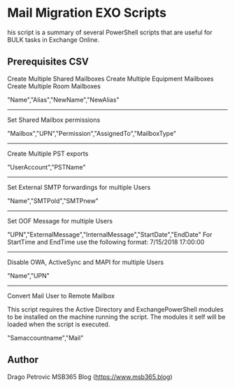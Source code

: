 # Mail Migration EXO Scripts
his script is a summary of several PowerShell scripts that are useful for BULK tasks in Exchange Online.

## Prerequisites CSV

Create Multiple Shared Mailboxes
Create Multiple Equipment Mailboxes
Create Multiple Room Mailboxes

"Name","Alias","NewName","NewAlias"

--------------------------------------------

Set Shared Mailbox permissions

"Mailbox","UPN","Permission","AssignedTo","MailboxType"

--------------------------------------------

Create Multiple PST exports

"UserAccount","PSTName"

--------------------------------------------

Set External SMTP forwardings for multiple Users

"Name","SMTPold","SMTPnew"

--------------------------------------------

Set OOF Message for multiple Users

"UPN","ExternalMessage","InternalMessage","StartDate","EndDate"
For StartTime and EndTime use the following format: 7/15/2018 17:00:00

--------------------------------------------

Disable OWA, ActiveSync and MAPI for multiple Users

"Name","UPN"

--------------------------------------------

Convert Mail User to Remote Mailbox

This script requires the Active Directory and ExchangePowerShell modules to be installed on the machine running the script.
The modules it self will be loaded when the script is executed.

"Samaccountname","Mail"

## Author
Drago Petrovic
MSB365 Blog (https://www.msb365.blog)
